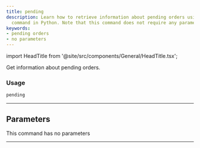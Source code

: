 ```yaml
---
title: pending
description: Learn how to retrieve information about pending orders using the 'pending'
  command in Python. Note that this command does not require any parameters.
keywords:
- pending orders
- no parameters
---
```


import HeadTitle from '@site/src/components/General/HeadTitle.tsx';

<HeadTitle title="forex /oanda/pending - Reference | OpenBB Terminal Docs" />

Get information about pending orders.

### Usage

```python wordwrap
pending
```

---

## Parameters

This command has no parameters


---
